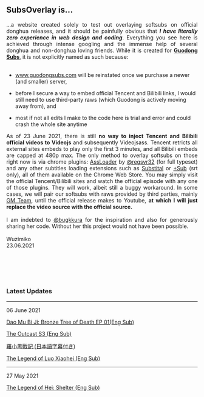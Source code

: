 ## SubsOverlay is... 
<div style="text-align: justify">
...a website created solely to test out overlaying softsubs on official donghua releases, and it should be painfully obvious that <b><i>I have literally zero experience in web design and coding</i></b>. Everything you see here is achieved through intense googling and the immense help of several donghua and non-donghua loving friends. While it is created for <b><a href="https://twitter.com/guodong_subs">Guodong Subs</a></b>, it is not explicitly named as such because: </div>
<br>

 
- www.guodongsubs.com will be reinstated once we purchase a newer (and smaller) server, 

- before I secure a way to embed official Tencent and Bilibili links, I would still need to use third-party raws (which Guodong is actively moving away from), and 

- most if not all edits I make to the code here is trial and error and could crash the whole site anytime 

<div style="text-align: justify">
As of 23 June 2021, there is still <b>no way to inject Tencent and Bilibili official videos to Videojs</b> and subsequently Videojsass. Tencent retricts all external sites embeds to play only the first 3 minutes, and all Bilibili embeds are capped at 480p max. The only method to overlay softsubs on those right now is via chrome plugins: <a href="https://chrome.google.com/webstore/detail/assloader/kgekkblldbeehilpnmlfmbkgnemcgbkl">AssLoader</a> by <a href="https://github.com/regsvr32">@regsvr32</a> (for full typeset) and any other subtitles loading extensions such as <a href="https://chrome.google.com/webstore/detail/substital-add-subtitles-t/kkkbiiikppgjdiebcabomlbidfodipjg">Substital</a> or <a href="https://chrome.google.com/webstore/detail/%2Bsub/lpobdmdfgjokempajoobgfdnhjbjlnpm">+Sub</a> (srt only), all of them available on the Chrome Web Store. You may simply visit the official Tencent/Bilibili sites and watch the official episode with any one of those plugins. They will work, albeit still a buggy workaround. In some cases, we will pair our softsubs with raws provided by third parties, mainly <a href="https://nyaa.si/user/GuoManTeam">GM Team</a>, until the official release makes to Youtube, <b>at which I will just replace the video source with the official source.</b>
</div>
 <br>
<div style="text-align: justify">
I am indebted to <a href="https://twitter.com/bugkkura">@bugkkura</a> for the inspiration and also for generously sharing her code. Without her this project would not have been possible. 
</div>
 <br>
Wuzimiko <br>
23.06.2021

 
<br><br>
---
### Latest Updates

---
06 June 2021

<a href="https://wuzimiko.github.io/subsoverlay/bronzetreeofdeath/en">Dao Mu Bi Ji: Bronze Tree of Death EP 01(Eng Sub)</a>

<a href="https://wuzimiko.github.io/subsoverlay/theoutcasts3/en">The Outcast S3 (Eng Sub)</a>

 <p style="font-family : 'ヒラギノ角ゴ ProN' , 'Hiragino Kaku Gothic ProN' , '游ゴシック' , '游ゴシック体' , YuGothic , 'Yu Gothic' , 'メイリオ' , Meiryo , 'ＭＳ ゴシック' , 'MS Gothic' , HiraKakuProN-W3 , 'TakaoExゴシック' , TakaoExGothic , 'MotoyaLCedar' , 'Droid Sans Japanese' , sans-serif;
"> <a href="https://wuzimiko.github.io/subsoverlay/luoxiaohei/jp">羅小黑戰記 (日本語字幕付き)</a> </p>
 
 <a href="https://wuzimiko.github.io/subsoverlay/luoxiaohei/en">The Legend of Luo Xiaohei (Eng Sub)</a>
 
---
 27 May 2021

 <a href="https://wuzimiko.github.io/subsoverlay/luoxiaohei/en-officialmv">The Legend of Hei: Shelter (Eng Sub)</a>

